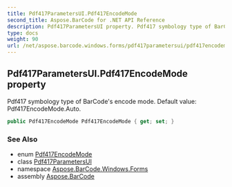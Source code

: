 ```yaml
---
title: Pdf417ParametersUI.Pdf417EncodeMode
second_title: Aspose.BarCode for .NET API Reference
description: Pdf417ParametersUI property. Pdf417 symbology type of BarCodes encode mode. Default value Pdf417EncodeMode.Auto
type: docs
weight: 90
url: /net/aspose.barcode.windows.forms/pdf417parametersui/pdf417encodemode/
---
```

## Pdf417ParametersUI.Pdf417EncodeMode property

Pdf417 symbology type of BarCode's encode mode. Default value: Pdf417EncodeMode.Auto.

```csharp
public Pdf417EncodeMode Pdf417EncodeMode { get; set; }
```

### See Also

* enum [Pdf417EncodeMode](../../../aspose.barcode.generation/pdf417encodemode/)
* class [Pdf417ParametersUI](../)
* namespace [Aspose.BarCode.Windows.Forms](../../pdf417parametersui/)
* assembly [Aspose.BarCode](../../../)


